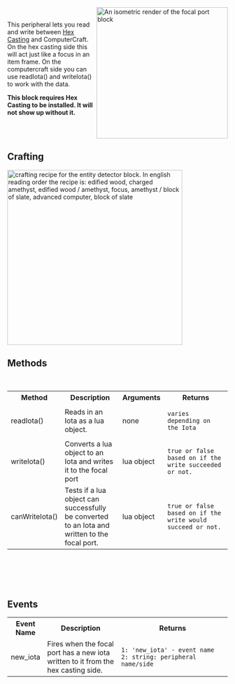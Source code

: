 <img  align="right" width=300 src="images/renders/FocalPortPadded.png" alt="An isometric render of the focal port block">

<br clear="center">

<p valign="left"> 
This peripheral lets you read and write between <a href="https://modrinth.com/mod/hex-casting/">Hex Casting</a> and ComputerCraft. On the hex casting side this will act just like a focus in an item frame. On the computercraft side you can use readIota() and writeIota() to work with the data.

<b>This block requires Hex Casting to be installed. It will not show up without it.</b>
</p>

<br clear="right">

## Crafting


<img align=center width=400 src="images/recipes/focal_port_recipe.png" alt="crafting recipe for the entity detector block. In english reading order the recipe is: edified wood, charged amethyst, edified wood / amethyst, focus, amethyst / block of slate, advanced computer, block of slate">


<br>

## Methods
<br>

<table align=center>
    <tr>
        <th>
            Method
        </th>
        <th>
            Description
        </th>
        <th>
            Arguments
        </th>
        <th>
            Returns
        </th>
    </tr>
    <tr id="readIota">
        <td>
            readIota()
        </td>
        <td width = 200>
            Reads in an Iota as a lua object.
        </td>
        <td>
            none
        </td>
        <td width=350>
<pre><code class="language-json">varies depending on the Iota
</code></pre>
</td>
    <tr id="writeIota">
        <td>
            writeIota()
        </td>
        <td width = 200>
            Converts a lua object to an Iota and writes it to the focal port
        </td>
        <td>
            lua object
        </td>
        <td width=350>
<pre><code class="language-json">true or false based on if the write succeeded or not.
</code></pre>
</td>
    </tr>
    <tr id="canWriteIota">
        <td>
            canWriteIota()
        </td>
        <td width = 200>
            Tests if a lua object can successfully be converted to an Iota and written to the focal port.
        </td>
        <td>
            lua object
        </td>
        <td width=350>
<pre><code class="language-json">true or false based on if the write would succeed or not.
</code></pre>
</td>
    </tr>
</table>

<br>
<br>
<br>
<br>

## Events

<table align=center>
    <tr>
        <th>
            Event Name
        </th>
        <th>
            Description
        </th>
        <th>
            Returns
        </th>
    </tr>
    <tr>
        <td>
            new_iota
        </td>
        <td width = 200>
            Fires when the focal port has a new iota written to it from the hex casting side.
        </td>
        <td width=350>
<pre><code class="language-json">1: 'new_iota' - event name
2: string: peripheral name/side
</code></pre>
</td>
    </tr>
</table>

